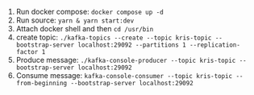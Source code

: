 1. Run docker compose:
   `docker compose up -d`
2. Run source:
   `yarn & yarn start:dev`
3. Attach docker shell and then `cd /usr/bin`
4. create topic: `./kafka-topics --create --topic kris-topic --bootstrap-server localhost:29092 --partitions 1 --replication-factor 1`
5. Produce message: `./kafka-console-producer --topic kris-topic --bootstrap-server localhost:29092`
6. Consume message: `kafka-console-consumer --topic kris-topic --from-beginning --bootstrap-server localhost:29092`
